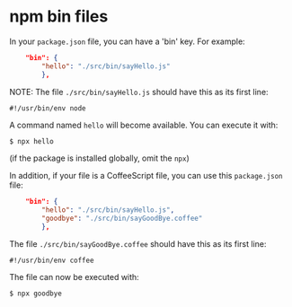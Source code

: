 npm bin files
=============

In your `package.json` file, you can have a 'bin' key.
For example:

```json
	"bin": {
		"hello": "./src/bin/sayHello.js"
		},
```

NOTE: The file `./src/bin/sayHello.js` should have this as
its first line:

```text
#!/usr/bin/env node
```

A command named `hello` will become available. You can execute it with:

```bash
$ npx hello
```

(if the package is installed globally, omit the `npx`)

In addition, if your file is a CoffeeScript file, you can use this
`package.json` file:

```json
	"bin": {
		"hello": "./src/bin/sayHello.js",
		"goodbye": "./src/bin/sayGoodBye.coffee"
		},
```

The file `./src/bin/sayGoodBye.coffee` should have this as
its first line:

```text
#!/usr/bin/env coffee
```

The file can now be executed with:

```bash
$ npx goodbye
```
